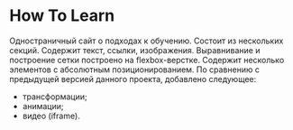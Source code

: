 # How To Learn

Одностраничный сайт о подходах к обучению.
Состоит из нескольких секций. Содержит текст, ссылки, изображения. Выравнивание и построение сетки построено на flexbox-верстке. Содержит несколько элементов с абсолютным позиционированием.
По сравнению с предыдущей версией данного проекта, добавлено следующее:
* трансформации;
* анимации;
* видео (iframe).
